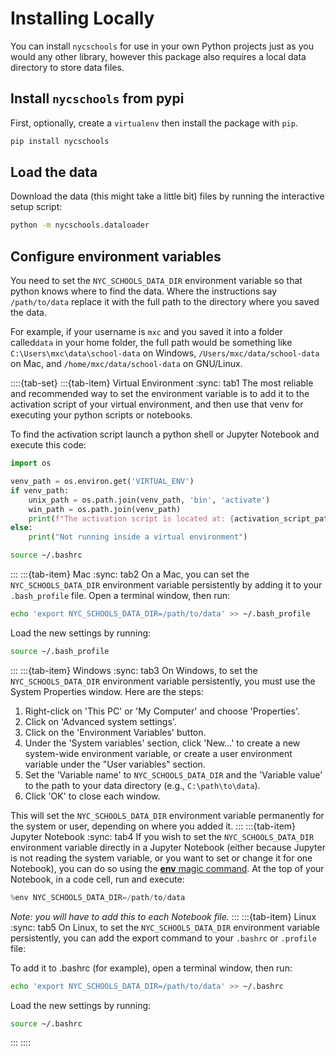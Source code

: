 Installing Locally
==================
You can install `nycschools` for use in your own Python projects just as you would any other library, however this package also requires a local data directory to store data files.

Install `nycschools` from pypi
------------------------------
First, optionally, create a `virtualenv` then install the package with `pip`.

```bash
pip install nycschools
```

Load the data
--------------
Download the data (this might take a little bit) files by running the interactive setup script:

```bash
python -m nycschools.dataloader
```
Configure environment variables
-------------------------------
You need to set the `NYC_SCHOOLS_DATA_DIR` environment variable so
that python knows where to find the data. Where the instructions
say `/path/to/data` replace it with the full path to the
directory where you saved the data.

For example, if your username is `mxc` and you saved it into a folder
called`data` in your home folder, the full path would be something
like `C:\Users\mxc\data\school-data` on Windows,
`/Users/mxc/data/school-data` on Mac, and `/home/mxc/data/school-data` on GNU/Linux.

::::{tab-set}
:::{tab-item} Virtual Environment
:sync: tab1
The most reliable and recommended way to set the environment variable is
to add it to the activation script of your virtual environment, and then
use that venv for executing your python scripts or notebooks.

To find the activation script launch a python shell or Jupyter Notebook and execute this code:

```python
import os

venv_path = os.environ.get('VIRTUAL_ENV')
if venv_path:
    unix_path = os.path.join(venv_path, 'bin', 'activate')
    win_path = os.path.join(venv_path)
    print(f"The activation script is located at: {activation_script_path}")
else:
    print("Not running inside a virtual environment")
```



```bash
source ~/.bashrc
```
:::
:::{tab-item} Mac
:sync: tab2
On a Mac, you can set the `NYC_SCHOOLS_DATA_DIR` environment 
variable persistently by adding it to your 
`.bash_profile` file. Open a terminal window, then run:
```bash
echo 'export NYC_SCHOOLS_DATA_DIR=/path/to/data' >> ~/.bash_profile
```
Load the new settings by running:
```bash
source ~/.bash_profile
```
:::
:::{tab-item} Windows
:sync: tab3
On Windows, to set the `NYC_SCHOOLS_DATA_DIR` environment variable persistently, 
you must use the System Properties window. Here are the steps:

1. Right-click on 'This PC' or 'My Computer' and choose 'Properties'.
2. Click on 'Advanced system settings'.
3. Click on the 'Environment Variables' button.
4. Under the 'System variables' section, click 'New...' to create a new system-wide environment variable, or create a user environment variable under the "User variables" section.
5. Set the 'Variable name' to `NYC_SCHOOLS_DATA_DIR` and the 'Variable value' to the path to your data directory (e.g., `C:\path\to\data`).
6. Click 'OK' to close each window.

This will set the `NYC_SCHOOLS_DATA_DIR` environment variable permanently for the system or user, depending on where you added it.
:::
:::{tab-item} Jupyter Notebook
:sync: tab4
If you wish to set the `NYC_SCHOOLS_DATA_DIR` environment variable
directly in a Jupyter Notebook (either because Jupyter is not
reading the system variable, or you want to set or change it for one Notebook),
you can do so using the [**env** magic command](https://ipython.readthedocs.io/en/stable/interactive/magics.html#magic-env). At the top of your Notebook, in a code cell, run and execute:
```python
%env NYC_SCHOOLS_DATA_DIR=/path/to/data
```
_Note: you will have to add this to each Notebook file._
:::
:::{tab-item} Linux
:sync: tab5
On Linux, to set the `NYC_SCHOOLS_DATA_DIR` environment variable persistently, 
you can add the export command to your `.bashrc` or `.profile` file:

To add it to .bashrc (for example), open a terminal window, then run:
```bash
echo 'export NYC_SCHOOLS_DATA_DIR=/path/to/data' >> ~/.bashrc
```
Load the new settings by running:
```bash
source ~/.bashrc
```
:::
::::
